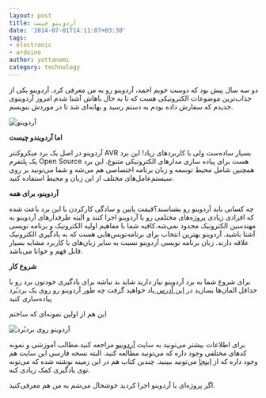 ```yaml
---
layout: post
title: آردوینو چیست 
date: '2014-07-01T14:11:07+03:30'
tags:
- electronic
- ardoino
author: yottanami
category: technology
---
```

دو سه سال پیش بود که دوست خوبم احمد، آردوینو رو به من معرفی کرد.
آردوینو یکی از جذاب‌ترین موضوعات الکترونیکی هست که تا به حال باهاش آشنا شدم امروز آردوینوی جدیدم که سفارش داده بودم به دستم رسید و بهانه‌ای شد تا در موردش بنویسم.

![آردوینو](https://dl.dropboxusercontent.com/u/106779105/blog/arduino.jpg)


**اما آردویندو چیست**

آردوینو در اصل یک برد میکروکنتر AVR بسیار ساده‌ست ولی با کاربردهای زیاد! این برد یک پلتفرم Open Source هست برای پیاده سازی مدارهای الکترونیکی متنوع. این برد همچنین شامل محیط توسعه و زبان برنامه اختصاصی هم می‌شه و شما می‌تونید بر روی سیستم‌عامل‌های مختلف از این زبان و محیط استفاده کنید.



**آردوینو، برای همه**

چه کسانی باید آردوینو رو بشناسند؟قیمت پایین و سادگی کارکردن با این برد باعث شده که افرادی زیادی پروژه‌های مختلفی رو با آردوینو اجرا کنند و البته طرفدار‌های آردوینو به مهندسین الکترونیک محدود نمی‌شه.کافیه شما با مفاهیم اولیه الکترونیک و برنامه نویسی آشنا باشید.
آردوینو بهترین انتخاب برای برنامه‌نویس‌هایی هست که به یادگیری الکترونیک علاقه دارند. زبان برنامه نویسی آردوینو نسبت به سایر زبان‌های با کاربرد مشابه بسیار قابل فهم و خوانا می‌باشد.



**شروع کار**

برای شروع شما به برد آردوینو نیاز دارید شاید بد نباشه برای یادگیری خودتون برد رو با حداقل المان‌ها بسازید در [این آدرس ][3] یاد خواهید گرفت چه طور آردوینو رو روی یک بردبُرد پیاده‌سازی کنید



این هم از اولین نمونه‌ای که ساختم

![آردوینو روی بردبُرد](https://dl.dropboxusercontent.com/u/106779105/blog/arduino_old.jpg)

برای اطلاعات بیشتر می‌تونید به سایت [آردوینو][1] مراجعه کنید.مطالب آموزشی و نمونه کدهای مختلفی وجود داره که می‌تونید مطالعه کنید. البته نسخه فارسی این سایت هم وجود داره که از [اینجا][2] می‌تونید ببینید. چندین کتاب هم در این زمینه نوشته شده که می‌تونه توی یادگیری کمک زیادی کنه.


اگر پروژه‌ای با آردوینو اجرا کردید خوشحال می‌شم به من هم معرفی‌کنید.



[1]: http://arduino.cc
[2]: http://arduino.ir
[3]: http://arduino.cc/en/Main/Standalone